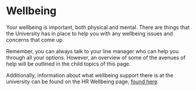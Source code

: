 # Wellbeing

Your wellbeing is important, both physical and mental. There are things that the University has in place to help you with any wellbeing issues and concerns that come up.

Remember, you can always talk to your line manager who can help you through all your options. However, an overview of some of the avenues of help will be outlined in the child topics of this page.

Additionally, information about what wellbeing support there is at the university can be found on the HR Wellbeing page, [found here](https://hr.lincoln.ac.uk/wellbeing/).

